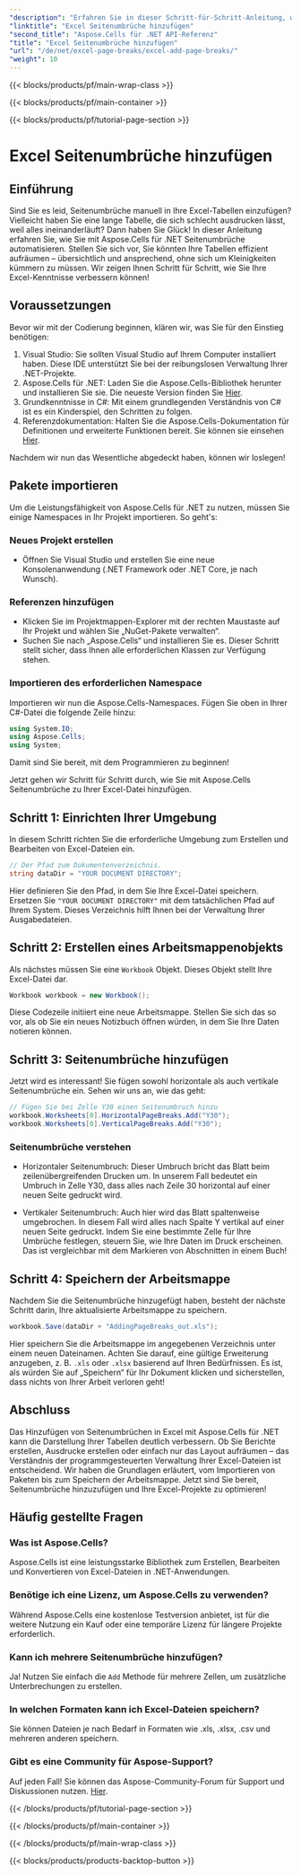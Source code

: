 ```yaml
---
"description": "Erfahren Sie in dieser Schritt-für-Schritt-Anleitung, wie Sie mit Aspose.Cells für .NET ganz einfach Seitenumbrüche in Excel einfügen. Optimieren Sie Ihre Tabellenkalkulationen."
"linktitle": "Excel Seitenumbrüche hinzufügen"
"second_title": "Aspose.Cells für .NET API-Referenz"
"title": "Excel Seitenumbrüche hinzufügen"
"url": "/de/net/excel-page-breaks/excel-add-page-breaks/"
"weight": 10
---
```


{{< blocks/products/pf/main-wrap-class >}}

{{< blocks/products/pf/main-container >}}

{{< blocks/products/pf/tutorial-page-section >}}

# Excel Seitenumbrüche hinzufügen

## Einführung

Sind Sie es leid, Seitenumbrüche manuell in Ihre Excel-Tabellen einzufügen? Vielleicht haben Sie eine lange Tabelle, die sich schlecht ausdrucken lässt, weil alles ineinanderläuft? Dann haben Sie Glück! In dieser Anleitung erfahren Sie, wie Sie mit Aspose.Cells für .NET Seitenumbrüche automatisieren. Stellen Sie sich vor, Sie könnten Ihre Tabellen effizient aufräumen – übersichtlich und ansprechend, ohne sich um Kleinigkeiten kümmern zu müssen. Wir zeigen Ihnen Schritt für Schritt, wie Sie Ihre Excel-Kenntnisse verbessern können!

## Voraussetzungen

Bevor wir mit der Codierung beginnen, klären wir, was Sie für den Einstieg benötigen:

1. Visual Studio: Sie sollten Visual Studio auf Ihrem Computer installiert haben. Diese IDE unterstützt Sie bei der reibungslosen Verwaltung Ihrer .NET-Projekte.
2. Aspose.Cells für .NET: Laden Sie die Aspose.Cells-Bibliothek herunter und installieren Sie sie. Die neueste Version finden Sie [Hier](https://releases.aspose.com/cells/net/).
3. Grundkenntnisse in C#: Mit einem grundlegenden Verständnis von C# ist es ein Kinderspiel, den Schritten zu folgen.
4. Referenzdokumentation: Halten Sie die Aspose.Cells-Dokumentation für Definitionen und erweiterte Funktionen bereit. Sie können sie einsehen [Hier](https://reference.aspose.com/cells/net/).

Nachdem wir nun das Wesentliche abgedeckt haben, können wir loslegen!

## Pakete importieren

Um die Leistungsfähigkeit von Aspose.Cells für .NET zu nutzen, müssen Sie einige Namespaces in Ihr Projekt importieren. So geht's:

### Neues Projekt erstellen

- Öffnen Sie Visual Studio und erstellen Sie eine neue Konsolenanwendung (.NET Framework oder .NET Core, je nach Wunsch).

### Referenzen hinzufügen

- Klicken Sie im Projektmappen-Explorer mit der rechten Maustaste auf Ihr Projekt und wählen Sie „NuGet-Pakete verwalten“.
- Suchen Sie nach „Aspose.Cells“ und installieren Sie es. Dieser Schritt stellt sicher, dass Ihnen alle erforderlichen Klassen zur Verfügung stehen.

### Importieren des erforderlichen Namespace

Importieren wir nun die Aspose.Cells-Namespaces. Fügen Sie oben in Ihrer C#-Datei die folgende Zeile hinzu:

```csharp
using System.IO;
using Aspose.Cells;
using System;
```

Damit sind Sie bereit, mit dem Programmieren zu beginnen!

Jetzt gehen wir Schritt für Schritt durch, wie Sie mit Aspose.Cells Seitenumbrüche zu Ihrer Excel-Datei hinzufügen.

## Schritt 1: Einrichten Ihrer Umgebung

In diesem Schritt richten Sie die erforderliche Umgebung zum Erstellen und Bearbeiten von Excel-Dateien ein.

```csharp
// Der Pfad zum Dokumentenverzeichnis.
string dataDir = "YOUR DOCUMENT DIRECTORY";
```
Hier definieren Sie den Pfad, in dem Sie Ihre Excel-Datei speichern. Ersetzen Sie `"YOUR DOCUMENT DIRECTORY"` mit dem tatsächlichen Pfad auf Ihrem System. Dieses Verzeichnis hilft Ihnen bei der Verwaltung Ihrer Ausgabedateien.

## Schritt 2: Erstellen eines Arbeitsmappenobjekts

Als nächstes müssen Sie eine `Workbook` Objekt. Dieses Objekt stellt Ihre Excel-Datei dar.

```csharp
Workbook workbook = new Workbook();
```
Diese Codezeile initiiert eine neue Arbeitsmappe. Stellen Sie sich das so vor, als ob Sie ein neues Notizbuch öffnen würden, in dem Sie Ihre Daten notieren können.

## Schritt 3: Seitenumbrüche hinzufügen

Jetzt wird es interessant! Sie fügen sowohl horizontale als auch vertikale Seitenumbrüche ein. Sehen wir uns an, wie das geht:

```csharp
// Fügen Sie bei Zelle Y30 einen Seitenumbruch hinzu
workbook.Worksheets[0].HorizontalPageBreaks.Add("Y30");
workbook.Worksheets[0].VerticalPageBreaks.Add("Y30");
```

### Seitenumbrüche verstehen

- Horizontaler Seitenumbruch: Dieser Umbruch bricht das Blatt beim zeilenübergreifenden Drucken um. In unserem Fall bedeutet ein Umbruch in Zelle Y30, dass alles nach Zeile 30 horizontal auf einer neuen Seite gedruckt wird.
  
- Vertikaler Seitenumbruch: Auch hier wird das Blatt spaltenweise umgebrochen. In diesem Fall wird alles nach Spalte Y vertikal auf einer neuen Seite gedruckt.
Indem Sie eine bestimmte Zelle für Ihre Umbrüche festlegen, steuern Sie, wie Ihre Daten im Druck erscheinen. Das ist vergleichbar mit dem Markieren von Abschnitten in einem Buch!

## Schritt 4: Speichern der Arbeitsmappe

Nachdem Sie die Seitenumbrüche hinzugefügt haben, besteht der nächste Schritt darin, Ihre aktualisierte Arbeitsmappe zu speichern.

```csharp
workbook.Save(dataDir + "AddingPageBreaks_out.xls");
```
Hier speichern Sie die Arbeitsmappe im angegebenen Verzeichnis unter einem neuen Dateinamen. Achten Sie darauf, eine gültige Erweiterung anzugeben, z. B. `.xls` oder `.xlsx` basierend auf Ihren Bedürfnissen. Es ist, als würden Sie auf „Speichern“ für Ihr Dokument klicken und sicherstellen, dass nichts von Ihrer Arbeit verloren geht!

## Abschluss

Das Hinzufügen von Seitenumbrüchen in Excel mit Aspose.Cells für .NET kann die Darstellung Ihrer Tabellen deutlich verbessern. Ob Sie Berichte erstellen, Ausdrucke erstellen oder einfach nur das Layout aufräumen – das Verständnis der programmgesteuerten Verwaltung Ihrer Excel-Dateien ist entscheidend. Wir haben die Grundlagen erläutert, vom Importieren von Paketen bis zum Speichern der Arbeitsmappe. Jetzt sind Sie bereit, Seitenumbrüche hinzuzufügen und Ihre Excel-Projekte zu optimieren!

## Häufig gestellte Fragen

### Was ist Aspose.Cells?

Aspose.Cells ist eine leistungsstarke Bibliothek zum Erstellen, Bearbeiten und Konvertieren von Excel-Dateien in .NET-Anwendungen.

### Benötige ich eine Lizenz, um Aspose.Cells zu verwenden?

Während Aspose.Cells eine kostenlose Testversion anbietet, ist für die weitere Nutzung ein Kauf oder eine temporäre Lizenz für längere Projekte erforderlich.

### Kann ich mehrere Seitenumbrüche hinzufügen?

Ja! Nutzen Sie einfach die `Add` Methode für mehrere Zellen, um zusätzliche Unterbrechungen zu erstellen.

### In welchen Formaten kann ich Excel-Dateien speichern?

Sie können Dateien je nach Bedarf in Formaten wie .xls, .xlsx, .csv und mehreren anderen speichern.

### Gibt es eine Community für Aspose-Support?

Auf jeden Fall! Sie können das Aspose-Community-Forum für Support und Diskussionen nutzen. [Hier](https://forum.aspose.com/c/cells/9).

{{< /blocks/products/pf/tutorial-page-section >}}

{{< /blocks/products/pf/main-container >}}

{{< /blocks/products/pf/main-wrap-class >}}

{{< blocks/products/products-backtop-button >}}